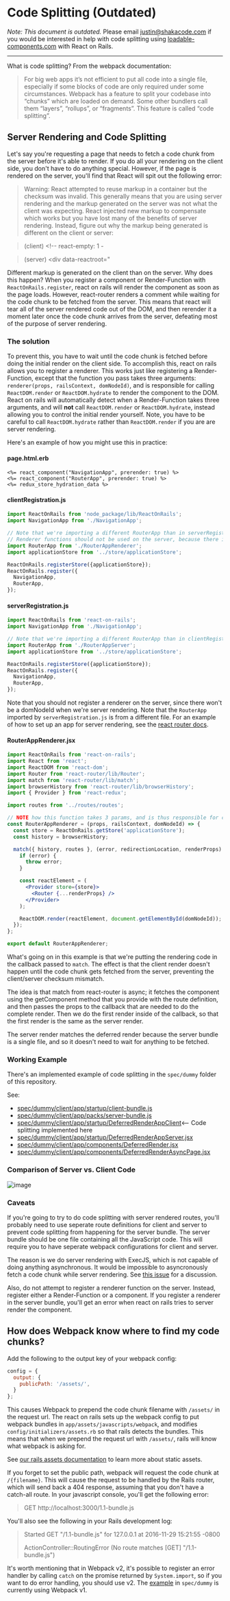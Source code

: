 # Code Splitting (Outdated)

_Note: This document is outdated._ Please email [justin@shakacode.com](mailto:justin@shakacode.com)
if you would be interested in help with code splitting using
[loadable-components.com](https://loadable-components.com/docs) with React on Rails.

-----

What is code splitting? From the webpack documentation:

> For big web apps it’s not efficient to put all code into a single file, especially if some blocks of code are only required under some circumstances. Webpack has a feature to split your codebase into “chunks” which are loaded on demand. Some other bundlers call them “layers”, “rollups”, or “fragments”. This feature is called “code splitting”.

## Server Rendering and Code Splitting

Let's say you're requesting a page that needs to fetch a code chunk from the server before it's able to render. If you do all your rendering on the client side, you don't have to do anything special. However, if the page is rendered on the server, you'll find that React will spit out the following error:

> Warning: React attempted to reuse markup in a container but the checksum was invalid. This generally means that you are using server rendering and the markup generated on the server was not what the client was expecting. React injected new markup to compensate which works but you have lost many of the benefits of server rendering. Instead, figure out why the markup being generated is different on the client or server:

> (client) <!-- react-empty: 1 -

> (server) <div data-reactroot="
<!--This comment is here because the comment beginning on line 13 messes up Sublime's markdown parsing-->

Different markup is generated on the client than on the server. Why does this happen? When you register a component or Render-Function with `ReactOnRails.register`, react on rails will render the component as soon as the page loads. However, react-router renders a comment while waiting for the code chunk to be fetched from the server. This means that react will tear all of the server rendered code out of the DOM, and then rerender it a moment later once the code chunk arrives from the server, defeating most of the purpose of server rendering.

### The solution

To prevent this, you have to wait until the code chunk is fetched before doing the initial render on the client side. To accomplish this, react on rails allows you to register a renderer. This works just like registering a Render-Function, except that the function you pass takes three arguments: `renderer(props, railsContext, domNodeId)`, and is responsible for calling `ReactDOM.render` or `ReactDOM.hydrate` to render the component to the DOM. React on rails will automatically detect when a Render-Function takes three arguments, and will **not** call `ReactDOM.render` or `ReactDOM.hydrate`, instead allowing you to control the initial render yourself. Note, you have to be careful to call `ReactDOM.hydrate` rather than `ReactDOM.render` if you are are server rendering.

Here's an example of how you might use this in practice:

#### page.html.erb
```erb
<%= react_component("NavigationApp", prerender: true) %>
<%= react_component("RouterApp", prerender: true) %>
<%= redux_store_hydration_data %>
```

#### clientRegistration.js
```js
import ReactOnRails from 'node_package/lib/ReactOnRails';
import NavigationApp from './NavigationApp';

// Note that we're importing a different RouterApp than in serverRegistration.js
// Renderer functions should not be used on the server, because there is no DOM.
import RouterApp from './RouterAppRenderer';
import applicationStore from '../store/applicationStore';

ReactOnRails.registerStore({applicationStore});
ReactOnRails.register({
  NavigationApp,
  RouterApp,
});
```

#### serverRegistration.js
```js
import ReactOnRails from 'react-on-rails';
import NavigationApp from './NavigationApp';

// Note that we're importing a different RouterApp than in clientRegistration.js
import RouterApp from './RouterAppServer';
import applicationStore from '../store/applicationStore';

ReactOnRails.registerStore({applicationStore});
ReactOnRails.register({
  NavigationApp,
  RouterApp,
});
```
Note that you should not register a renderer on the server, since there won't be a domNodeId when we're server rendering. Note that the `RouterApp` imported by `serverRegistration.js` is from a different file. For an example of how to set up an app for server rendering, see the [react router docs](https://www.shakacode.com/react-on-rails/docs/javascript/react-router/).

#### RouterAppRenderer.jsx
```jsx
import ReactOnRails from 'react-on-rails';
import React from 'react';
import ReactDOM from 'react-dom';
import Router from 'react-router/lib/Router';
import match from 'react-router/lib/match';
import browserHistory from 'react-router/lib/browserHistory';
import { Provider } from 'react-redux';

import routes from '../routes/routes';

// NOTE how this function takes 3 params, and is thus responsible for calling ReactDOM.render
const RouterAppRenderer = (props, railsContext, domNodeId) => {
  const store = ReactOnRails.getStore('applicationStore');
  const history = browserHistory;

  match({ history, routes }, (error, redirectionLocation, renderProps) => {
    if (error) {
      throw error;
    }

    const reactElement = (
      <Provider store={store}>
        <Router {...renderProps} />
      </Provider>
    );

    ReactDOM.render(reactElement, document.getElementById(domNodeId));
  });
};

export default RouterAppRenderer;
```

What's going on in this example is that we're putting the rendering code in the callback passed to `match`. The effect is that the client render doesn't happen until the code chunk gets fetched from the server, preventing the client/server checksum mismatch.

The idea is that match from react-router is async; it fetches the component using the getComponent method that you provide with the route definition, and then passes the props to the callback that are needed to do the complete render. Then we do the first render inside of the callback, so that the first render is the same as the server render.

The server render matches the deferred render because the server bundle is a single file, and so it doesn't need to wait for anything to be fetched.

### Working Example

There's an implemented example of code splitting in the `spec/dummy` folder of this repository.

See:

- [spec/dummy/client/app/startup/client-bundle.js](https://github.com/shakacode/react_on_rails/tree/master/spec/dummy/client/app/startup/client-bundle.js)
- [spec/dummy/client/app/packs/server-bundle.js](https://github.com/shakacode/react_on_rails/tree/master/spec/dummy/client/app/packs/server-bundle.js)
- [spec/dummy/client/app/startup/DeferredRenderAppClient](https://github.com/shakacode/react_on_rails/tree/master/spec/dummy/client/app/startup/DeferredRenderAppClient.jsx)<-- Code splitting implemented here
- [spec/dummy/client/app/startup/DeferredRenderAppServer.jsx](https://github.com/shakacode/react_on_rails/tree/master/spec/dummy/client/app/startup/DeferredRenderAppServer.jsx)
- [spec/dummy/client/app/components/DeferredRender.jsx](https://github.com/shakacode/react_on_rails/tree/master/spec/dummy/client/app/components/DeferredRender.jsx)
- [spec/dummy/client/app/components/DeferredRenderAsyncPage.jsx](https://github.com/shakacode/react_on_rails/tree/master/spec/dummy/client/app/components/DeferredRenderAsyncPage.jsx)

### Comparison of Server vs. Client Code

![image](https://user-images.githubusercontent.com/1118459/42479546-2296f794-8375-11e8-85ff-52629fcaf657.png)

### Caveats

If you're going to try to do code splitting with server rendered routes, you'll probably need to use seperate route definitions for client and server to prevent code splitting from happening for the server bundle. The server bundle should be one file containing all the JavaScript code. This will require you to have seperate webpack configurations for client and server.

The reason is we do server rendering with ExecJS, which is not capable of doing anything asynchronous. It would be impossible to asyncronously fetch a code chunk while server rendering. See [this issue](https://github.com/shakacode/react_on_rails/issues/477) for a discussion.

Also, do not attempt to register a renderer function on the server. Instead, register either a Render-Function or a component. If you register a renderer in the server bundle, you'll get an error when react on rails tries to server render the component.

## How does Webpack know where to find my code chunks?

Add the following to the output key of your webpack config:

```js
config = {
  output: {
    publicPath: '/assets/',
  }
};
```

This causes Webpack to prepend the code chunk filename with `/assets/` in the request url. The react on rails sets up the webpack config to put webpack bundles in `app/assets/javascripts/webpack`, and modifies `config/initializers/assets.rb` so that rails detects the bundles. This means that when we prepend the request url with `/assets/`, rails will know what webpack is asking for.

See [our rails assets documentation](https://www.shakacode.com/react-on-rails/docs/outdated/rails-assets/) to learn more about static assets.

If you forget to set the public path, webpack will request the code chunk at `/{filename}`. This will cause the request to be handled by the Rails router, which will send back a 404 response, assuming that you don't have a catch-all route. In your javascript console, you'll get the following error:

> GET http://localhost:3000/1.1-bundle.js

You'll also see the following in your Rails development log:

> Started GET "/1.1-bundle.js" for 127.0.0.1 at 2016-11-29 15:21:55 -0800
>
> ActionController::RoutingError (No route matches [GET] "/1.1-bundle.js")

It's worth mentioning that in Webpack v2, it's possible to register an error handler by calling `catch` on the promise returned by `System.import`, so if you want to do error handling, you should use v2. The [example](#working-example) in `spec/dummy` is currently using Webpack v1.
